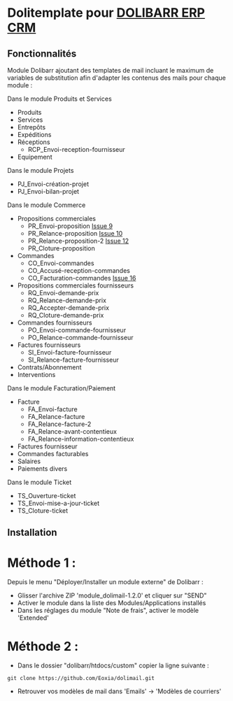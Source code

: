 # Dolitemplate pour [DOLIBARR ERP CRM](https://www.dolibarr.org)

## Fonctionnalités

Module Dolibarr ajoutant des templates de mail incluant le maximum de variables de substitution afin d'adapter les contenus des mails pour chaque module :

Dans le module Produits et Services

- Produits
- Services
- Entrepôts
- Expéditions
- Réceptions
  - RCP_Envoi-reception-fournisseur
- Equipement

Dans le module Projets

- PJ_Envoi-création-projet
- PJ_Envoi-bilan-projet

Dans le module Commerce

- Propositions commerciales
  - PR_Envoi-proposition [Issue 9](https://github.com/Eoxia/dolitemplate/issues/9)
  - PR_Relance-proposition [Issue 10](https://github.com/Eoxia/dolitemplate/issues/10)
  - PR_Relance-proposition-2 [Issue 12](https://github.com/Eoxia/dolitemplate/issues/12)
  - PR_Cloture-proposition
- Commandes
  - CO_Envoi-commandes
  - CO_Accusé-reception-commandes
  - CO_Facturation-commandes [Issue 16](https://github.com/Eoxia/dolitemplate/issues/16)
- Propositions commerciales fournisseurs
  - RQ_Envoi-demande-prix
  - RQ_Relance-demande-prix
  - RQ_Accepter-demande-prix
  - RQ_Cloture-demande-prix
- Commandes fournisseurs
  - PO_Envoi-commande-fournisseur
  - PO_Relance-commande-fournisseur
- Factures fournisseurs
  - SI_Envoi-facture-fournisseur
  - SI_Relance-facture-fournisseur
- Contrats/Abonnement
- Interventions

Dans le module Facturation/Paiement

- Facture
  - FA_Envoi-facture
  - FA_Relance-facture
  - FA_Relance-facture-2
  - FA_Relance-avant-contentieux
  - FA_Relance-information-contentieux
- Factures fournisseur
- Commandes facturables
- Salaires
- Paiements divers


Dans le module Ticket

- TS_Ouverture-ticket
- TS_Envoi-mise-a-jour-ticket
- TS_Cloture-ticket

## Installation

# Méthode 1 :

Depuis le menu "Déployer/Installer un module externe" de Dolibarr : 

- Glisser l'archive ZIP 'module_dolimail-1.2.0' et cliquer sur "SEND"
- Activer le module dans la liste des Modules/Applications installés
- Dans les réglages du module "Note de frais", activer le modèle 'Extended'

# Méthode 2 :

- Dans le dossier "dolibarr/htdocs/custom" copier la ligne suivante :
``` 
git clone https://github.com/Eoxia/dolimail.git
```
- Retrouver vos modèles de mail dans 'Emails' -> 'Modèles de courriers'
